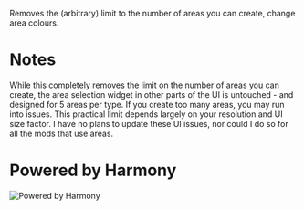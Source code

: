 Removes the (arbitrary) limit to the number of areas you can create, change area colours.

# Notes

While this completely removes the limit on the number of areas you can create, the area selection widget in other parts of the UI is untouched - and designed for 5 areas per type. If you create too many areas, you may run into issues. This practical limit depends largely on your resolution and UI size factor. I have no plans to update these UI issues, nor could I do so for all the mods that use areas.

# Powered by Harmony

![Powered by Harmony](https://raw.githubusercontent.com/pardeike/Harmony/master/HarmonyLogo.png)
